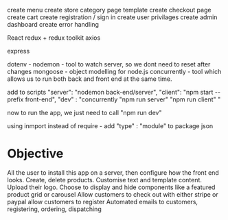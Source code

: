 <!-- TASKS -->

create menu
create store category page template
create checkout page
create cart
create registration / sign in
create user privilages
create admin dashboard
create error handling

<!-- FRONT END PACKAGES -->

React
redux + redux toolkit
axios

<!-- BACK END PACKAGES -->

express

<!-- ROOT PACKAGES -->

dotenv -
nodemon - tool to watch server, so we dont need to reset after changes
mongoose - object modelling for node.js
concurrently - tool which allows us to run both back and front end at the same time.

add to scripts
"server": "nodemon back-end/server",
"client": "npm start --prefix front-end",
"dev" : "concurrently \"npm run server\" \"npm run client\" "

now to run the app, we just need to call "npm run dev"

using inmport instead of require - add "type" : "module" to package json

# Objective

All the user to install this app on a server, then configure how the front end looks.
Create, delete products.
Customise text and template content.
Upload their logo.
Choose to display and hide components like a featured product grid or carousel
Allow customers to check out with either stripe or paypal
allow customers to register
Automated emails to customers, registering, ordering, dispatching
